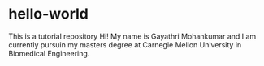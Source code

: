 # hello-world
This is a tutorial repository
Hi! My name is Gayathri Mohankumar and I am currently pursuin my masters degree at Carnegie Mellon University in Biomedical Engineering. 
